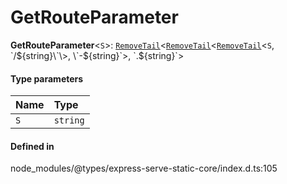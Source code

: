 # GetRouteParameter

 **GetRouteParameter**<`S`\>: [`RemoveTail`](RemoveTail.md)<[`RemoveTail`](RemoveTail.md)<[`RemoveTail`](RemoveTail.md)<`S`, \`/${string}\`\>, \`-${string}\`\>, \`.${string}\`\>

#### Type parameters

| Name | Type |
| :------ | :------ |
| `S` | `string` |

#### Defined in

node_modules/@types/express-serve-static-core/index.d.ts:105
